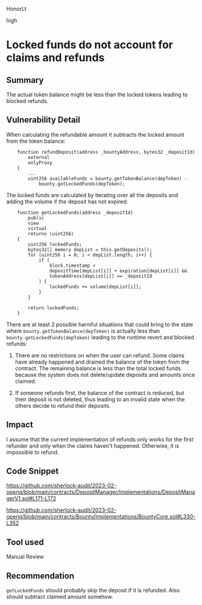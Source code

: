 HonorLt

high

# Locked funds do not account for claims and refunds

## Summary

The actual token balance might be less than the locked tokens leading to blocked refunds.

## Vulnerability Detail

When calculating the refundable amount it subtracts the locked amount from the token balance:
```solidity
    function refundDeposit(address _bountyAddress, bytes32 _depositId)
        external
        onlyProxy
    {
        ...
        uint256 availableFunds = bounty.getTokenBalance(depToken) -
            bounty.getLockedFunds(depToken);
```

The locked funds are calculated by iterating over all the deposits and adding the volume if the deposit has not expired:
```solidity
    function getLockedFunds(address _depositId)
        public
        view
        virtual
        returns (uint256)
    {
        uint256 lockedFunds;
        bytes32[] memory depList = this.getDeposits();
        for (uint256 i = 0; i < depList.length; i++) {
            if (
                block.timestamp <
                depositTime[depList[i]] + expiration[depList[i]] &&
                tokenAddress[depList[i]] == _depositId
            ) {
                lockedFunds += volume[depList[i]];
            }
        }

        return lockedFunds;
    }
```

There are at least 2 possible harmful situations that could bring to the state where `bounty.getTokenBalance(depToken)` is actually less than `bounty.getLockedFunds(depToken)` leading to the runtime revert and blocked refunds:

1) There are no restrictions on when the user can refund. Some claims have already happened and drained the balance of the token from the contract. The remaining balance is less than the total locked funds because the system does not delete/update deposits and amounts once claimed.

2) If someone refunds first, the balance of the contract is reduced, but their deposit is not deleted, thus leading to an invalid state when the others decide to refund their deposits.

## Impact

I assume that the current implementation of refunds only works for the first refunder and only when the claims haven't happened. Otherwise, it is impossible to refund.

## Code Snippet

https://github.com/sherlock-audit/2023-02-openq/blob/main/contracts/DepositManager/Implementations/DepositManagerV1.sol#L171-L172

https://github.com/sherlock-audit/2023-02-openq/blob/main/contracts/Bounty/Implementations/BountyCore.sol#L330-L352

## Tool used

Manual Review

## Recommendation
`getLockedFunds` should probably skip the deposit if it is refunded. Also should subtract claimed amount somehow.
